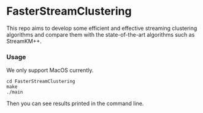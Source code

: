 # FasterStreamClustering
This repo aims to develop some efficient and effective streaming clustering algorithms and compare them with the state-of-the-art algorithms such as StreamKM++.

### Usage
We only support MacOS currently.
```
cd FasterStreamClustering
make
./main
```
Then you can see results printed in the command line.
